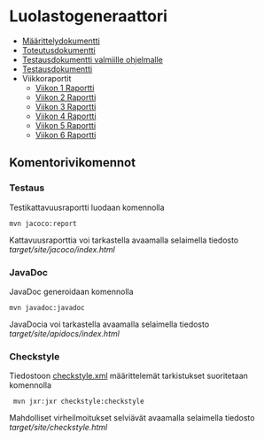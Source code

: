 # Luolastogeneraattori

- [Määrittelydokumentti](https://github.com/KalliMiika/luolastogeneraattori/blob/master/dokumentaatio/m%C3%A4%C3%A4rittelydokumentti.md)
- [Toteutusdokumentti](https://github.com/KalliMiika/luolastogeneraattori/blob/master/dokumentaatio/toteutusdokumentti.md)
- [Testausdokumentti valmiille ohjelmalle](https://github.com/KalliMiika/luolastogeneraattori/blob/master/dokumentaatio/testausdokumenttiValmis.md)
- [Testausdokumentti](https://github.com/KalliMiika/luolastogeneraattori/blob/master/dokumentaatio/testausdokumentti.md)
- Viikkoraportit
  - [Viikon 1 Raportti](https://github.com/KalliMiika/luolastogeneraattori/blob/master/dokumentaatio/viikko_raportti_1.md)
  - [Viikon 2 Raportti](https://github.com/KalliMiika/luolastogeneraattori/blob/master/dokumentaatio/viikko_raportti_2.md)
  - [Viikon 3 Raportti](https://github.com/KalliMiika/luolastogeneraattori/blob/master/dokumentaatio/viikko_raportti_3.md)
  - [Viikon 4 Raportti](https://github.com/KalliMiika/luolastogeneraattori/blob/master/dokumentaatio/viikko_raportti_4.md)
  - [Viikon 5 Raportti](https://github.com/KalliMiika/luolastogeneraattori/blob/master/dokumentaatio/viikko_raportti_5.md)
  - [Viikon 6 Raportti](https://github.com/KalliMiika/luolastogeneraattori/blob/master/dokumentaatio/viikko_raportti_6.md)

## Komentorivikomennot

### Testaus

Testikattavuusraportti luodaan komennolla

```
mvn jacoco:report
```

Kattavuusraporttia voi tarkastella avaamalla selaimella tiedosto _target/site/jacoco/index.html_

### JavaDoc

JavaDoc generoidaan komennolla

```
mvn javadoc:javadoc
```

JavaDocia voi tarkastella avaamalla selaimella tiedosto _target/site/apidocs/index.html_

### Checkstyle

Tiedostoon [checkstyle.xml](https://github.com/KalliMiika/luolastogeneraattori/blob/master/luolastogeneraattori/checkstyle.xml) määrittelemät tarkistukset suoritetaan komennolla

```
 mvn jxr:jxr checkstyle:checkstyle
```

Mahdolliset virheilmoitukset selviävät avaamalla selaimella tiedosto _target/site/checkstyle.html_

